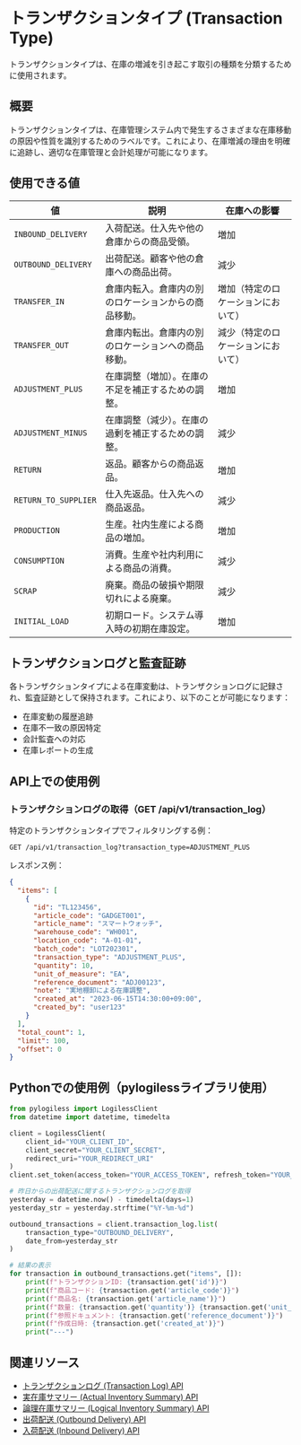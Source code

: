 # トランザクションタイプ (Transaction Type)

トランザクションタイプは、在庫の増減を引き起こす取引の種類を分類するために使用されます。

## 概要

トランザクションタイプは、在庫管理システム内で発生するさまざまな在庫移動の原因や性質を識別するためのラベルです。これにより、在庫増減の理由を明確に追跡し、適切な在庫管理と会計処理が可能になります。

## 使用できる値

| 値 | 説明 | 在庫への影響 |
|------|------|------|
| `INBOUND_DELIVERY` | 入荷配送。仕入先や他の倉庫からの商品受領。 | 増加 |
| `OUTBOUND_DELIVERY` | 出荷配送。顧客や他の倉庫への商品出荷。 | 減少 |
| `TRANSFER_IN` | 倉庫内転入。倉庫内の別のロケーションからの商品移動。 | 増加（特定のロケーションにおいて） |
| `TRANSFER_OUT` | 倉庫内転出。倉庫内の別のロケーションへの商品移動。 | 減少（特定のロケーションにおいて） |
| `ADJUSTMENT_PLUS` | 在庫調整（増加）。在庫の不足を補正するための調整。 | 増加 |
| `ADJUSTMENT_MINUS` | 在庫調整（減少）。在庫の過剰を補正するための調整。 | 減少 |
| `RETURN` | 返品。顧客からの商品返品。 | 増加 |
| `RETURN_TO_SUPPLIER` | 仕入先返品。仕入先への商品返品。 | 減少 |
| `PRODUCTION` | 生産。社内生産による商品の増加。 | 増加 |
| `CONSUMPTION` | 消費。生産や社内利用による商品の消費。 | 減少 |
| `SCRAP` | 廃棄。商品の破損や期限切れによる廃棄。 | 減少 |
| `INITIAL_LOAD` | 初期ロード。システム導入時の初期在庫設定。 | 増加 |

## トランザクションログと監査証跡

各トランザクションタイプによる在庫変動は、トランザクションログに記録され、監査証跡として保持されます。これにより、以下のことが可能になります：

- 在庫変動の履歴追跡
- 在庫不一致の原因特定
- 会計監査への対応
- 在庫レポートの生成

## API上での使用例

### トランザクションログの取得（GET /api/v1/transaction_log）

特定のトランザクションタイプでフィルタリングする例：

```
GET /api/v1/transaction_log?transaction_type=ADJUSTMENT_PLUS
```

レスポンス例：

```json
{
  "items": [
    {
      "id": "TL123456",
      "article_code": "GADGET001",
      "article_name": "スマートウォッチ",
      "warehouse_code": "WH001",
      "location_code": "A-01-01",
      "batch_code": "LOT202301",
      "transaction_type": "ADJUSTMENT_PLUS",
      "quantity": 10,
      "unit_of_measure": "EA",
      "reference_document": "ADJ00123",
      "note": "実地棚卸による在庫調整",
      "created_at": "2023-06-15T14:30:00+09:00",
      "created_by": "user123"
    }
  ],
  "total_count": 1,
  "limit": 100,
  "offset": 0
}
```

## Pythonでの使用例（pylogilessライブラリ使用）

```python
from pylogiless import LogilessClient
from datetime import datetime, timedelta

client = LogilessClient(
    client_id="YOUR_CLIENT_ID",
    client_secret="YOUR_CLIENT_SECRET",
    redirect_uri="YOUR_REDIRECT_URI"
)
client.set_token(access_token="YOUR_ACCESS_TOKEN", refresh_token="YOUR_REFRESH_TOKEN")

# 昨日からの出荷配送に関するトランザクションログを取得
yesterday = datetime.now() - timedelta(days=1)
yesterday_str = yesterday.strftime("%Y-%m-%d")

outbound_transactions = client.transaction_log.list(
    transaction_type="OUTBOUND_DELIVERY",
    date_from=yesterday_str
)

# 結果の表示
for transaction in outbound_transactions.get("items", []):
    print(f"トランザクションID: {transaction.get('id')}")
    print(f"商品コード: {transaction.get('article_code')}")
    print(f"商品名: {transaction.get('article_name')}")
    print(f"数量: {transaction.get('quantity')} {transaction.get('unit_of_measure')}")
    print(f"参照ドキュメント: {transaction.get('reference_document')}")
    print(f"作成日時: {transaction.get('created_at')}")
    print("---")
```

## 関連リソース

- [トランザクションログ (Transaction Log) API](../api/transaction_log.md)
- [実在庫サマリー (Actual Inventory Summary) API](../api/actual_inventory_summary.md)
- [論理在庫サマリー (Logical Inventory Summary) API](../api/logical_inventory_summary.md)
- [出荷配送 (Outbound Delivery) API](../api/outbound_delivery.md)
- [入荷配送 (Inbound Delivery) API](../api/inbound_delivery.md) 